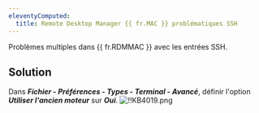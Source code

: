 ```yaml
---
eleventyComputed:
  title: Remote Desktop Manager {{ fr.MAC }} problématiques SSH
---
```

Problèmes multiples dans {{ fr.RDMMAC }} avec les entrées SSH. 
## Solution 
Dans ***Fichier - Préférences - Types - Terminal - Avancé***, définir l'option ***Utiliser l'ancien moteur*** sur ***Oui***. 
![!!KB4019.png](https://webdevolutions.azureedge.net/docs/fr/kb/KB4019.png) 
